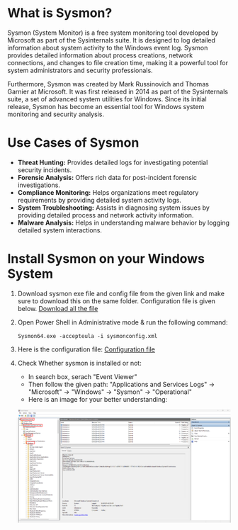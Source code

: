 # What is Sysmon?

Sysmon (System Monitor) is a free system monitoring tool developed by Microsoft as part of the Sysinternals suite.
It is designed to log detailed information about system activity to the Windows event log.
Sysmon provides detailed information about process creations, network connections, and changes
to file creation time, making it a powerful tool for system administrators and security professionals.

Furthermore, Sysmon was created by Mark Russinovich and Thomas Garnier at Microsoft. It was first released in 2014 as part of the Sysinternals suite, a set of advanced system utilities for Windows. 
Since its initial release, Sysmon has become an essential tool for Windows system monitoring and security analysis.

# Use Cases of Sysmon

* **Threat Hunting:** Provides detailed logs for investigating potential security incidents.
* **Forensic Analysis:** Offers rich data for post-incident forensic investigations.
* **Compliance Monitoring:** Helps organizations meet regulatory requirements by providing detailed system activity logs.
* **System Troubleshooting:** Assists in diagnosing system issues by providing detailed process and network activity information.
* **Malware Analysis:** Helps in understanding malware behavior by logging detailed system interactions.

# Install Sysmon on your Windows System

1. Download  sysmon exe file and config file from the given link and make sure to download this on the same folder. Configuration file is given below.
[Download all the file](https://download.sysinternals.com/files/Sysmon.zip)
2. Open Power Shell in Administrative mode & run the following command: 
    ```shell
    Sysmon64.exe -accepteula -i sysmonconfig.xml
    ```
3. Here is the configuration file:
[Configuration file](sysmonconfig.xml)

4. Check Whether sysmon is installed or not:
   * In search box, serach "Event Viewer"
   * Then follow the given path: "Applications and Services Logs" -> "Microsoft" -> "Windows" -> "Sysmon" -> "Operational"
   * Here is an image for your better understanding:
   
   <p align="center">
   <img src="./Resources/sysmon_location_1.png" alt="Sysmon" width="700">
   </p>